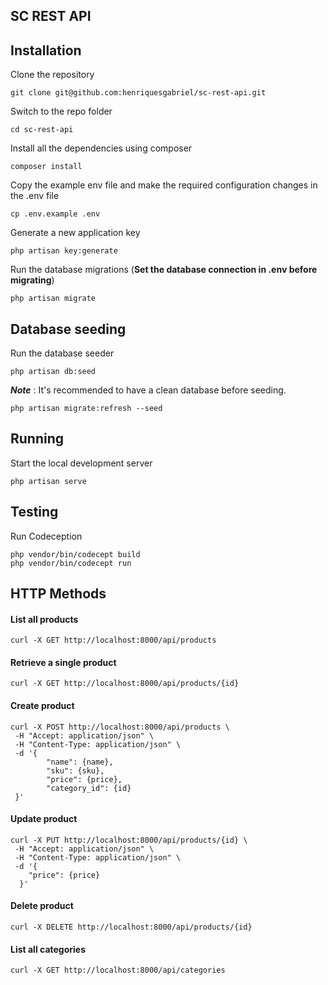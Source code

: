 ## SC REST API

## Installation

Clone the repository

    git clone git@github.com:henriquesgabriel/sc-rest-api.git

Switch to the repo folder

    cd sc-rest-api

Install all the dependencies using composer

    composer install

Copy the example env file and make the required configuration changes in the .env file

    cp .env.example .env

Generate a new application key

    php artisan key:generate

Run the database migrations (**Set the database connection in .env before migrating**)

    php artisan migrate

## Database seeding

Run the database seeder

    php artisan db:seed

**_Note_** : It's recommended to have a clean database before seeding.

    php artisan migrate:refresh --seed

## Running

Start the local development server

    php artisan serve

## Testing

Run Codeception

    php vendor/bin/codecept build
    php vendor/bin/codecept run

## HTTP Methods

#### List all products

```console
curl -X GET http://localhost:8000/api/products
```

#### Retrieve a single product

```console
curl -X GET http://localhost:8000/api/products/{id}
```

#### Create product

```console
curl -X POST http://localhost:8000/api/products \
 -H "Accept: application/json" \
 -H "Content-Type: application/json" \
 -d '{
        "name": {name},
        "sku": {sku},
        "price": {price},
        "category_id": {id}
 }'
```

#### Update product

```console
curl -X PUT http://localhost:8000/api/products/{id} \
 -H "Accept: application/json" \
 -H "Content-Type: application/json" \
 -d '{
    "price": {price}
  }'
```

#### Delete product

```console
curl -X DELETE http://localhost:8000/api/products/{id}

```

#### List all categories

```console
curl -X GET http://localhost:8000/api/categories

```
